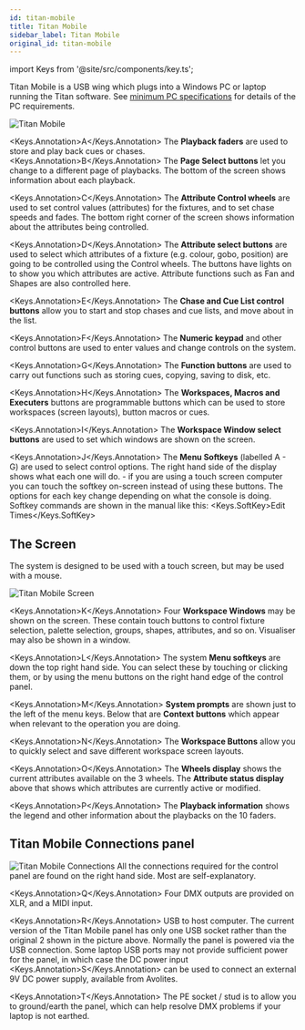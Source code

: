 ```yaml
---
id: titan-mobile
title: Titan Mobile
sidebar_label: Titan Mobile
original_id: titan-mobile
---
```


import Keys from '@site/src/components/key.ts';

Titan Mobile is a USB wing which plugs into a Windows PC or laptop running the Titan software.
See [minimum PC specifications](../titan-basics.md#connecting-up-titan-mobile-and-t1t2) for details of the PC requirements.

![Titan Mobile](/docs/images/Titan-Mobile.png)

<Keys.Annotation>A</Keys.Annotation> The **Playback faders** are used to store and play back cues or chases.
<Keys.Annotation>B</Keys.Annotation> The **Page Select buttons** let you change to a different page of
playbacks. The bottom of the screen shows information about each
playback.

<Keys.Annotation>C</Keys.Annotation> The **Attribute Control wheels** are used to set control values
(attributes) for the fixtures, and to set chase speeds and fades. The
bottom right corner of the screen shows information about the attributes
being controlled.

<Keys.Annotation>D</Keys.Annotation> The **Attribute select buttons** are used to select which attributes of
a fixture (e.g. colour, gobo, position) are going to be controlled using
the Control wheels. The buttons have lights on to show you which
attributes are active. Attribute functions such as Fan and Shapes are
also controlled here.

<Keys.Annotation>E</Keys.Annotation> The **Chase and Cue List control buttons** allow you to start and stop
chases and cue lists, and move about in the list.

<Keys.Annotation>F</Keys.Annotation> The **Numeric keypad** and other control buttons are used to enter
values and change controls on the system.

<Keys.Annotation>G</Keys.Annotation> The **Function buttons** are used to carry out functions such as storing
cues, copying, saving to disk, etc.

<Keys.Annotation>H</Keys.Annotation> The **Workspaces, Macros and Executers** buttons are programmable
buttons which can be used to store workspaces (screen layouts), button
macros or cues.

<Keys.Annotation>I</Keys.Annotation> The **Workspace Window select buttons** are used to set which windows
are shown on the screen.

<Keys.Annotation>J</Keys.Annotation> The **Menu Softkeys** (labelled A - G) are used to select control options. 
The right hand side of the display shows what each one will do. - if you are using
a touch screen computer you can touch the softkey on-screen instead of using these
buttons. The options for each 
key change depending on what the console is doing. Softkey commands are shown 
in the manual like this: <Keys.SoftKey>Edit Times</Keys.SoftKey>

## The Screen

The system is designed to be used with a touch screen, but may be used
with a mouse.

![Titan Mobile Screen](/docs/images/Titan-Mobile-Screen.png)

<Keys.Annotation>K</Keys.Annotation> Four **Workspace Windows** may be shown on the screen. These contain
touch buttons to control fixture selection, palette selection, groups,
shapes, attributes, and so on. Visualiser may also be shown in a window.

<Keys.Annotation>L</Keys.Annotation> The system **Menu softkeys** are down the top right hand side. You can
select these by touching or clicking them, or by using the menu buttons
on the right hand edge of the control panel.

<Keys.Annotation>M</Keys.Annotation> **System prompts** are shown just to the left of the menu keys. Below
that are **Context buttons** which appear when relevant to the operation
you are doing.

<Keys.Annotation>N</Keys.Annotation> The **Workspace Buttons** allow you to quickly select and save different
workspace screen layouts.

<Keys.Annotation>O</Keys.Annotation> The **Wheels display** shows the current attributes available on the 3
wheels. The **Attribute status display** above that shows which
attributes are currently active or modified.

<Keys.Annotation>P</Keys.Annotation> The **Playback information** shows the legend and other information
about the playbacks on the 10 faders.

## Titan Mobile Connections panel

![Titan Mobile Connections](/docs/images/Titan-Mobile-Connections.png)
All the connections required for the
control panel are found on the right hand side. Most are
self-explanatory. 

<Keys.Annotation>Q</Keys.Annotation> Four DMX outputs are provided on XLR, and a MIDI input.

<Keys.Annotation>R</Keys.Annotation> USB to host computer. The current version of the Titan Mobile panel has only
one USB socket rather than the original 2 shown in the picture above.
Normally the panel is powered via the USB connection. Some laptop
    USB ports may not provide sufficient power for the panel, in which
    case the DC power input <Keys.Annotation>S</Keys.Annotation> can be used to connect an external 9V DC
    power supply, available from Avolites.

<Keys.Annotation>T</Keys.Annotation> The PE socket / stud is to allow you to ground/earth the panel, which can
    help resolve DMX problems if your laptop is not earthed.
